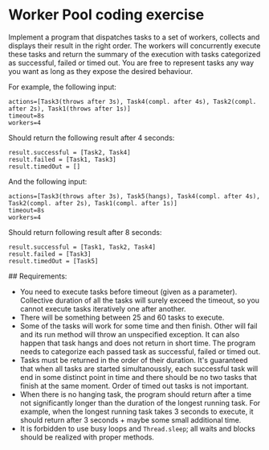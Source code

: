 # Worker Pool coding exercise

Implement a program that dispatches tasks to a set of workers, collects and displays their result in the right order. The workers will concurrently execute these tasks and return the summary of the execution with tasks categorized as successful, failed or timed out. You are free to represent tasks any way you want as long as they expose the desired behaviour.

For example, the following input:

```
actions=[Task3(throws after 3s), Task4(compl. after 4s), Task2(compl. after 2s), Task1(throws after 1s)]
timeout=8s
workers=4
```

Should return the following result after 4 seconds:

```
result.successful = [Task2, Task4]
result.failed = [Task1, Task3]
result.timedOut = []
```

And the following input:

```
actions=[Task3(throws after 3s), Task5(hangs), Task4(compl. after 4s), Task2(compl. after 2s), Task1(compl. after 1s)]
timeout=8s
workers=4
```

Should return following result after 8 seconds:

```
result.successful = [Task1, Task2, Task4]
result.failed = [Task3]
result.timedOut = [Task5]
```

## Requirements:

- You need to execute tasks before timeout (given as a parameter). Collective duration of all the tasks will surely exceed the timeout, so you cannot execute tasks iteratively one after another.
- There will be something between 25 and 60 tasks to execute.
- Some of the tasks will work for some time and then finish. Other will fail and its run method will throw an unspecified exception. It can also happen that task hangs and does not return in short time. The program needs to categorize each passed task as successful, failed or timed out.
- Tasks must be returned in the order of their duration. It's guaranteed that when all tasks are started simultanoussly, each successful task will end in some distinct point in time and there should be no two tasks that finish at the same moment. Order of timed out tasks is not important.
- When there is no hanging task, the program should return after a time not significantly longer than the duration of the longest running task. For example, when the longest running task takes 3 seconds to execute, it should return after 3 seconds + maybe some small additional time.
- It is forbidden to use busy loops and `Thread.sleep`; all waits and blocks should be realized with proper methods.
